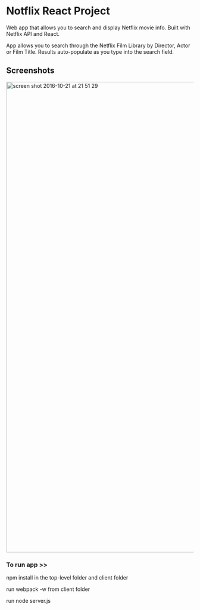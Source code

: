 # Notflix React Project

Web app that allows you to search and display Netflix movie info. Built with Netflix API and React.

App allows you to search through the Netflix Film Library by Director, Actor or Film Title. 
Results auto-populate as you type into the search field.


## Screenshots

<img width="1260" alt="screen shot 2016-10-21 at 21 51 29" src="https://cloud.githubusercontent.com/assets/17990363/19611229/9756f6cc-97d8-11e6-8161-b720d39efb0f.png">



### To run app >> 

npm install in the top-level folder and client folder

run webpack -w from client folder

run node server.js
